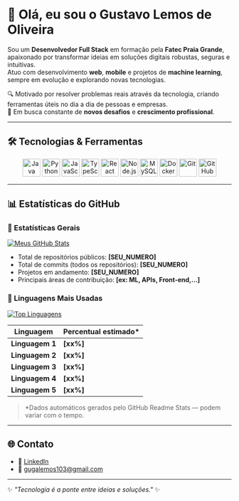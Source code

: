 # 👋 Olá, eu sou o Gustavo Lemos de Oliveira

Sou um **Desenvolvedor Full Stack** em formação pela **Fatec Praia Grande**, apaixonado por transformar ideias em soluções digitais robustas, seguras e intuitivas.  
Atuo com desenvolvimento **web**, **mobile** e projetos de **machine learning**, sempre em evolução e explorando novas tecnologias.

🔍 Motivado por resolver problemas reais através da tecnologia, criando ferramentas úteis no dia a dia de pessoas e empresas.  
🚀 Em busca constante de **novos desafios** e **crescimento profissional**.

---

## 🛠️ Tecnologias & Ferramentas

<p align="center">
  <!-- Adicione/alterar os ícones que quiser -->
  <img src="https://cdn.jsdelivr.net/gh/devicons/devicon/icons/java/java-original.svg" alt="Java" width="40" height="40"/>
  <img src="https://cdn.jsdelivr.net/gh/devicons/devicon/icons/python/python-original.svg" alt="Python" width="40" height="40"/>
  <img src="https://cdn.jsdelivr.net/gh/devicons/devicon/icons/javascript/javascript-original.svg" alt="JavaScript" width="40" height="40"/>
  <img src="https://cdn.jsdelivr.net/gh/devicons/devicon/icons/typescript/typescript-original.svg" alt="TypeScript" width="40" height="40"/>
  <img src="https://cdn.jsdelivr.net/gh/devicons/devicon/icons/react/react-original.svg" alt="React" width="40" height="40"/>
  <img src="https://cdn.jsdelivr.net/gh/devicons/devicon/icons/nodejs/nodejs-original.svg" alt="Node.js" width="40" height="40"/>
  <img src="https://cdn.jsdelivr.net/gh/devicons/devicon/icons/mysql/mysql-original.svg" alt="MySQL" width="40" height="40"/>
  <img src="https://cdn.jsdelivr.net/gh/devicons/devicon/icons/docker/docker-original.svg" alt="Docker" width="40" height="40"/>
  <img src="https://cdn.jsdelivr.net/gh/devicons/devicon/icons/git/git-original.svg" alt="Git" width="40" height="40"/>
  <img src="https://cdn.jsdelivr.net/gh/devicons/devicon/icons/github/github-original.svg" alt="GitHub" width="40" height="40"/>
</p>

---

## 📊 Estatísticas do GitHub

### 🔹 Estatísticas Gerais

[![Meus GitHub Stats](https://github-readme-stats.vercel.app/api?username=GustavoInCode24&show_icons=true&theme=dark&count_private=true&include_all_commits=true)](https://github.com/GustavoInCode24)

- Total de repositórios públicos: **[SEU_NUMERO]**
- Total de commits (todos os repositórios): **[SEU_NUMERO]**
- Projetos em andamento: **[SEU_NUMERO]**
- Principais áreas de contribuição: **[ex: ML, APIs, Front-end,...]**

### 🔹 Linguagens Mais Usadas

[![Top Linguagens](https://github-readme-stats.vercel.app/api/top-langs/?username=GustavoInCode24&layout=compact&theme=dark)](https://github.com/GustavoInCode24)

| Linguagem | Percentual estimado* |
|-----------|-------------------------|
| **Linguagem 1** | **[xx%]** |
| **Linguagem 2** | **[xx%]** |
| **Linguagem 3** | **[xx%]** |
| **Linguagem 4** | **[xx%]** |
| **Linguagem 5** | **[xx%]** |

> \*Dados automáticos gerados pelo GitHub Readme Stats — podem variar com o tempo.

---

## 🌐 Contato

- 💼 [LinkedIn](https://www.linkedin.com/in/gustavolemosdeoliveira)  
- 📧 gugalemos103@gmail.com  

---

✨ _"Tecnologia é a ponte entre ideias e soluções."_ ✨
